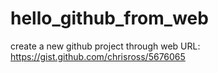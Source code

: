 # hello_github_from_web
create a new github project through web
URL: https://gist.github.com/chrisross/5676065

